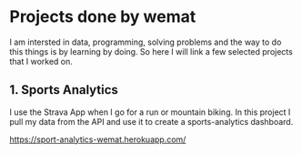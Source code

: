 # Projects done by wemat

I am intersted in data, programming, solving problems and the way to do this things is by learning by doing. So here I will link a few selected projects that I worked on. 

## 1. Sports Analytics 

I use the Strava App when I go for a run or mountain biking. In this project I pull my data from the API and use it to create a sports-analytics dashboard.

https://sport-analytics-wemat.herokuapp.com/



